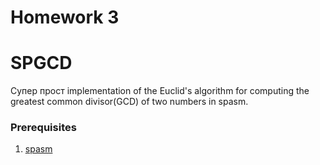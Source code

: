 # Homework 3
# SPGCD

Супер прост implementation of the Euclid's algorithm for computing the greatest common divisor(GCD) of two numbers
in spasm.


### Prerequisites

1. [spasm](../../../spasm)
